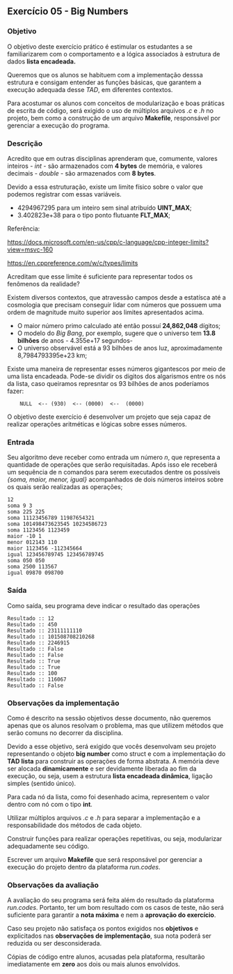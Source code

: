 ## Exercício 05 - Big Numbers

### Objetivo
O objetivo deste exercício prático é estimular os estudantes a se familiarizarem com o comportamento e a lógica associados à estrutura de dados **lista encadeada.**

Queremos que os alunos se habituem com a implementação desssa estrutura e consigam entender as funções básicas, que garantem a execução adequada desse *TAD*, em diferentes contextos.


Para acostumar os alunos com conceitos de modularização e boas práticas de escrita de código, será exigido o uso de múltiplos arquivos _.c_ e _.h_ no projeto, bem como a construção de um
arquivo **Makefile**, responsável por gerenciar a execução do programa.

### Descrição
Acredito que em outras disciplinas aprenderam que, comumente, valores inteiros - _int_ - são armazenados com **4 bytes** de memória,
e valores decimais - _double_ - são armazenados com **8 bytes**.

Devido a essa estruturação, existe um limite físico sobre o valor que podemos registrar com essas variáveis.

* 4294967295 para um inteiro sem sinal atribuído **UINT_MAX**;
* 3.402823e+38 para o tipo ponto flutuante **FLT_MAX**;

Referência:

https://docs.microsoft.com/en-us/cpp/c-language/cpp-integer-limits?view=msvc-160

https://en.cppreference.com/w/c/types/limits

Acreditam que esse limite é suficiente para representar todos os fenômenos da realidade?

Existem diversos contextos, que atravessão campos desde a estatísca até a cosmologia que precisam conseguir lidar com números
que possuem uma ordem de magnitude muito superior aos limites apresentados acima. 

* O maior número primo calculado até então possuí **24,862,048** dígitos;
* O modelo do _Big Bang_, por exemplo, sugere que o universo tem **13.8 bilhões** de anos - 4.355e+17 segundos-
* O universo observável está a 93 bilhões de anos luz, aproximadamente 8,7984793395e+23 km;

Existe uma maneira de representar esses números gigantescos por meio de uma lista encadeada.
Pode-se dividir os digitos dos algarismos entre os nós da lista, caso queiramos represntar os 93 bilhões de anos poderíamos fazer:

```
    NULL  <-- (930)  <-- (0000)  <--  (0000)
```

O objetivo deste exercício é desenvolver um projeto que seja capaz de realizar operações aritméticas e lógicas sobre esses números.


### Entrada
Seu algoritmo deve receber como entrada um número _n_, que representa a quantidade de operações que serão requisitadas.
Após isso ele receberá um sequência de n comandos para serem executados dentre os possíveis _{soma, maior, menor, igual}_ acompanhados
de dois números inteiros sobre os quais serão realizadas as operações;

```
12
soma 9 3
soma 225 225
soma 11123456789 11987654321
soma 101498473623545 10234586723
soma 1123456 1123459
maior -10 1
menor 012143 110
maior 1123456 -112345664
igual 123456789745 123456789745
soma 050 050
soma 2500 113567
igual 09870 098700
```

### Saída
Como saída, seu  programa deve indicar o resultado das operações
```
Resultado :: 12
Resultado :: 450
Resultado :: 23111111110
Resultado :: 101508708210268
Resultado :: 2246915
Resultado :: False
Resultado :: False
Resultado :: True
Resultado :: True
Resultado :: 100
Resultado :: 116067
Resultado :: False
```

### Observações da implementação

Como é descrito na sessão objetivos desse documento, não queremos apenas que os alunos resolvam o problema, mas que utilizem
métodos que serão comuns no decorrer da disciplina.

Devido a esse objetivo, será exigido que vocês desenvolvam seu projeto representando o objeto **big number** como struct e com a implementação do **TAD lista** para construir as operações de forma abstrata. A memória deve ser alocada **dinamicamente** e ser devidamente liberada
ao fim da execução, ou seja, usem a estrutura **lista encadeada dinâmica**, ligação simples (sentido único).

Para cada nó da lista, como foi desenhado acima, representem o valor dentro com nó com o tipo **int**.

Utilizar múltiplos arquivos _.c_ e _.h_ para separar a implementação e a responsabilidade dos métodos de cada objeto.

Construir funções para realizar  operações repetitivas, ou seja, modularizar adequadamente seu código.

Escrever um arquivo **Makefile** que será responsável por gerenciar a execução do projeto dentro da plataforma _run.codes_.



### Observações da avaliação
A avaliação do seu programa será feita além do resultado da plataforma *run.codes*. Portanto, ter um bom resultado com os casos de teste, não será suficiente para garantir a **nota máxima** e nem a **aprovação do exercício**.

Caso seu projeto não satisfaça os pontos exigidos nos **objetivos** e explicitados nas **observações de implementação**, sua nota poderá ser reduzida ou ser desconsiderada.

Cópias de código entre alunos, acusadas pela plataforma, resultarão imediatamente em **zero** aos dois ou mais alunos envolvidos.

